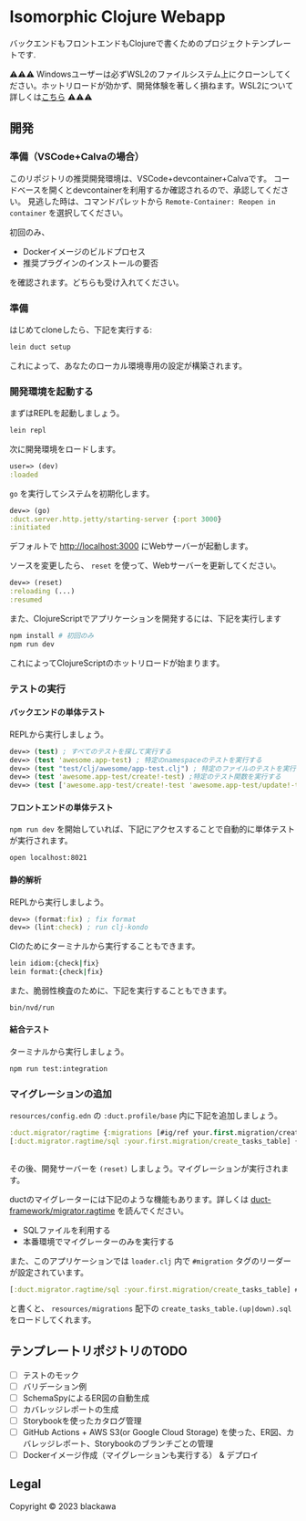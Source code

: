 # Isomorphic Clojure Webapp

バックエンドもフロントエンドもClojureで書くためのプロジェクトテンプレートです.

:warning::warning::warning: Windowsユーザーは必ずWSL2のファイルシステム上にクローンしてください。ホットリロードが効かず、開発体験を著しく損ねます。WSL2について詳しくは[こちら](https://docs.microsoft.com/ja-jp/windows/wsl/setup/environment#file-storage) :warning::warning::warning:

## 開発

### 準備（VSCode+Calvaの場合）

このリポジトリの推奨開発環境は、VSCode+devcontainer+Calvaです。
コードベースを開くとdevcontainerを利用するか確認されるので、承認してください。
見逃した時は、コマンドパレットから `Remote-Container: Reopen in container` を選択してください。

初回のみ、

- Dockerイメージのビルドプロセス
- 推奨プラグインのインストールの要否

を確認されます。どちらも受け入れてください。

### 準備

はじめてcloneしたら、下記を実行する:

```sh
lein duct setup
```

これによって、あなたのローカル環境専用の設定が構築されます。

### 開発環境を起動する

まずはREPLを起動しましょう。

```sh
lein repl
```

次に開発環境をロードします。

```clojure
user=> (dev)
:loaded
```

`go` を実行してシステムを初期化します。

```clojure
dev=> (go)
:duct.server.http.jetty/starting-server {:port 3000}
:initiated
```

デフォルトで <http://localhost:3000> にWebサーバーが起動します。

ソースを変更したら、 `reset` を使って、Webサーバーを更新してください。

```clojure
dev=> (reset)
:reloading (...)
:resumed
```

また、ClojureScriptでアプリケーションを開発するには、下記を実行します

```sh
npm install # 初回のみ
npm run dev
```

これによってClojureScriptのホットリロードが始まります。

### テストの実行

#### バックエンドの単体テスト

REPLから実行しましょう。

```clojure
dev=> (test) ; すべてのテストを探して実行する
dev=> (test 'awesome.app-test) ; 特定のnamespaceのテストを実行する
dev=> (test "test/clj/awesome/app-test.clj") ; 特定のファイルのテストを実行する
dev=> (test 'awesome.app-test/create!-test) ;特定のテスト関数を実行する
dev=> (test ['awesome.app-test/create!-test 'awesome.app-test/update!-test]) ; 複数のテストを実行することもできる
```

#### フロントエンドの単体テスト

`npm run dev` を開始していれば、下記にアクセスすることで自動的に単体テストが実行されます。

```sh
open localhost:8021
```

#### 静的解析

REPLから実行しましよう。

```clojure
dev=> (format:fix) ; fix format
dev=> (lint:check) ; run clj-kondo
```

CIのためにターミナルから実行することもできます。

```sh
lein idiom:{check|fix}
lein format:{check|fix}
```

また、脆弱性検査のために、下記を実行することもできます。

```sh
bin/nvd/run
```

#### 結合テスト

ターミナルから実行しましょう。

```sh
npm run test:integration
```

### マイグレーションの追加

`resources/config.edn` の `:duct.profile/base` 内に下記を追加しましょう。

```clj
:duct.migrator/ragtime {:migrations [#ig/ref your.first.migration/create_tasks_table]}
[:duct.migrator.ragtime/sql :your.first.migration/create_tasks_table] {:up ["create table tasks (id serial primary key, label varcahr(128) not null);"]
                                                                       :down ["drop table tasks;"]}
```

その後、開発サーバーを `(reset)` しましょう。マイグレーションが実行されます。

ductのマイグレーターには下記のような機能もあります。詳しくは [duct-framework/migrator.ragtime](https://github.com/duct-framework/migrator.ragtime) を読んでください。

- SQLファイルを利用する
- 本番環境でマイグレーターのみを実行する

また、このアプリケーションでは `loader.clj` 内で `#migration` タグのリーダーが設定されています。

```clj
[:duct.migrator.ragtime/sql :your.first.migration/create_tasks_table] #migration "create_tasks_table"
```

と書くと、 `resources/migrations` 配下の `create_tasks_table.(up|down).sql` をロードしてくれます。

## テンプレートリポジトリのTODO

- [ ] テストのモック
- [ ] バリデーション例
- [ ] SchemaSpyによるER図の自動生成
- [ ] カバレッジレポートの生成
- [ ] Storybookを使ったカタログ管理
- [ ] GitHub Actions + AWS S3(or Google Cloud Storage) を使った、ER図、カバレッジレポート、Storybookのブランチごとの管理
- [ ] Dockerイメージ作成（マイグレーションも実行する） & デプロイ

## Legal

Copyright © 2023 blackawa
